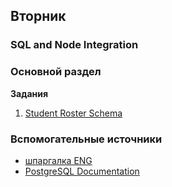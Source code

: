 

## Вторник

### SQL and Node Integration
### Основной раздел

**Задания**
1. [Student Roster Schema](../../../../1-student-roster-db-from-schema-challenge)



### Вспомогательные источники

- [шпаргалка ENG](https://www.w3schools.com/nodejs/nodejs_mysql_insert.asp)
- [PostgreSQL Documentation](https://www.postgresql.org/docs/)
